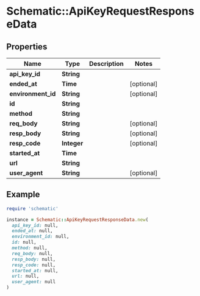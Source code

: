 # Schematic::ApiKeyRequestResponseData

## Properties

| Name | Type | Description | Notes |
| ---- | ---- | ----------- | ----- |
| **api_key_id** | **String** |  |  |
| **ended_at** | **Time** |  | [optional] |
| **environment_id** | **String** |  | [optional] |
| **id** | **String** |  |  |
| **method** | **String** |  |  |
| **req_body** | **String** |  | [optional] |
| **resp_body** | **String** |  | [optional] |
| **resp_code** | **Integer** |  | [optional] |
| **started_at** | **Time** |  |  |
| **url** | **String** |  |  |
| **user_agent** | **String** |  | [optional] |

## Example

```ruby
require 'schematic'

instance = Schematic::ApiKeyRequestResponseData.new(
  api_key_id: null,
  ended_at: null,
  environment_id: null,
  id: null,
  method: null,
  req_body: null,
  resp_body: null,
  resp_code: null,
  started_at: null,
  url: null,
  user_agent: null
)
```

